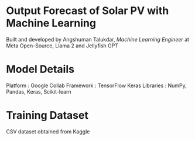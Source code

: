 # **Output Forecast of Solar PV with Machine Learning**

Built and developed by Angshuman Talukdar, *Machine Learning Engineer* at Meta Open-Source, Llama 2 and Jellyfish GPT

# **Model Details**
Platform : Google Collab
Framework : TensorFlow Keras
Libraries : NumPy, Pandas, Keras, Scikit-learn

# **Training Dataset**
CSV dataset obtained from Kaggle
